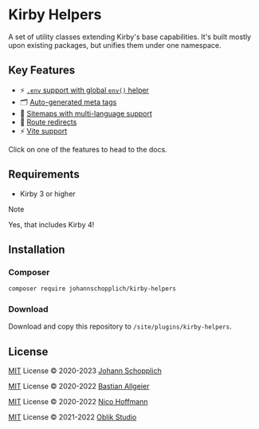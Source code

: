 # Kirby Helpers

A set of utility classes extending Kirby's base capabilities. It's built mostly upon existing packages, but unifies them under one namespace.

## Key Features

- ⚡️ [`.env` support with global `env()` helper](./docs/env.md)
- 🗂 [Auto-generated meta tags](./docs/meta.md)
- 🧭 [Sitemaps with multi-language support](./docs/sitemap.md)
- 🔀 [Route redirects](./docs/redirects.md)
- ⚡️ [Vite support](./docs/vite.md)

Click on one of the features to head to the docs.

## Requirements

- Kirby 3 or higher

> [!NOTE]
> Yes, that includes Kirby 4!

## Installation

### Composer

```bash
composer require johannschopplich/kirby-helpers
```

### Download

Download and copy this repository to `/site/plugins/kirby-helpers`.

## License

[MIT](./LICENSE) License © 2020-2023 [Johann Schopplich](https://github.com/johannschopplich)

[MIT](./LICENSE) License © 2020-2022 [Bastian Allgeier](https://github.com/getkirby)

[MIT](./LICENSE) License © 2020-2022 [Nico Hoffmann](https://github.com/getkirby)

[MIT](./LICENSE) License © 2021-2022 [Oblik Studio](https://github.com/OblikStudio)
